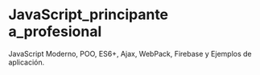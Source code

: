 # JavaScript_principante a_profesional
JavaScript Moderno,  POO, ES6+, Ajax, WebPack, Firebase y Ejemplos de aplicación.
